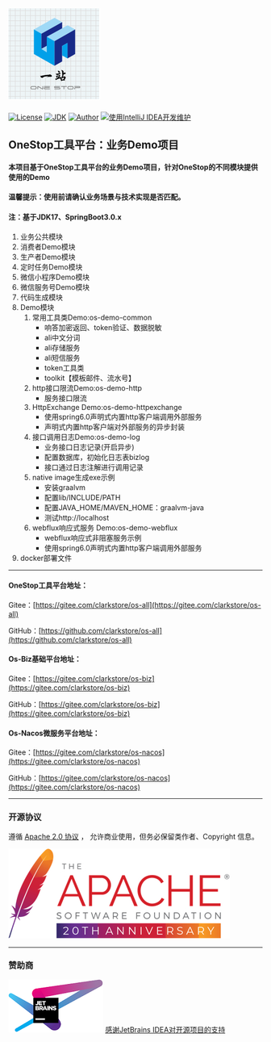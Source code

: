 [![](logo.png)](https://*.png "一站")
----
[![License](https://img.shields.io/badge/License-Apache--2.0-brightgreen.svg)](https://www.apache.org/licenses/LICENSE-2.0)
[![JDK](https://img.shields.io/badge/JDK-1.8+-green.svg)](https://www.oracle.com/technetwork/java/javase/downloads/index.html)
[![Author](https://img.shields.io/badge/OneStop%20Author-Clark-blue.svg)](https://gitee.com/clarkstore/os-all/guide/donate)
[![使用IntelliJ IDEA开发维护](https://img.shields.io/badge/IntelliJ%20IDEA-提供支持-blue.svg)](https://www.jetbrains.com/?from=os-all)

## OneStop工具平台：业务Demo项目
#### 本项目基于OneStop工具平台的业务Demo项目，针对OneStop的不同模块提供使用的Demo
#### 温馨提示：使用前请确认业务场景与技术实现是否匹配。
#### 注：基于JDK17、SpringBoot3.0.x

1. 业务公共模块
2. 消费者Demo模块
3. 生产者Demo模块
4. 定时任务Demo模块
5. 微信小程序Demo模块
6. 微信服务号Demo模块
7. 代码生成模块
8. Demo模块
   1. 常用工具类Demo:os-demo-common
      - 响答加密返回、token验证、数据脱敏
      - ali中文分词
      - ali存储服务
      - ali短信服务
      - token工具类
      - toolkit【模板邮件、流水号】
   2. http接口限流Demo:os-demo-http
      - 服务接口限流
   3. HttpExchange Demo:os-demo-httpexchange
      - 使用spring6.0声明式内置http客户端调用外部服务
      - 声明式内置http客户端对外部服务的异步封装
   4. 接口调用日志Demo:os-demo-log
      - 业务接口日志记录(开启异步)
      - 配置数据库，初始化日志表bizlog
      - 接口通过日志注解进行调用记录
   5. native image生成exe示例
      - 安装graalvm
      - 配置lib/INCLUDE/PATH
      - 配置JAVA_HOME/MAVEN_HOME：graalvm-java
      - 测试http://localhost
   6. webflux响应式服务 Demo:os-demo-webflux
      - webflux响应式非阻塞服务示例
      - 使用spring6.0声明式内置http客户端调用外部服务
9. docker部署文件

---

#### OneStop工具平台地址：
Gitee：[https://gitee.com/clarkstore/os-all](https://gitee.com/clarkstore/os-all)

GitHub：[https://github.com/clarkstore/os-all](https://github.com/clarkstore/os-all)

#### Os-Biz基础平台地址：
Gitee：[https://gitee.com/clarkstore/os-biz](https://gitee.com/clarkstore/os-biz)

GitHub：[https://gitee.com/clarkstore/os-biz](https://gitee.com/clarkstore/os-biz)

#### Os-Nacos微服务平台地址：
Gitee：[https://gitee.com/clarkstore/os-nacos](https://gitee.com/clarkstore/os-nacos)

GitHub：[https://gitee.com/clarkstore/os-nacos](https://gitee.com/clarkstore/os-nacos)

---
### 开源协议
遵循 [Apache 2.0 协议](https://www.apache.org/licenses/LICENSE-2.0.html) ，
允许商业使用，但务必保留类作者、Copyright 信息。

![apache](apache.png)

---
### 赞助商
[![JetBrains IDEA](jetbrains.png)](https://jb.gg/OpenSource)
[感谢JetBrains IDEA对开源项目的支持](https://jb.gg/OpenSource)
